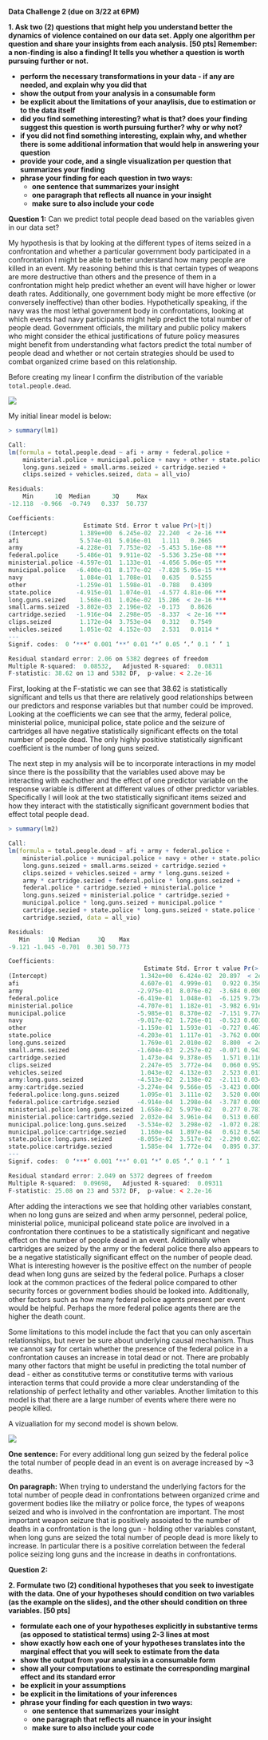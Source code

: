 **Data Challenge 2 (due on 3/22 at 6PM)**

**1. Ask two (2) questions that might help you understand better the dynamics of violence contained on our data set. 
Apply one algorithm per question and share your insights from each analysis. [50 pts] 
Remember: a non-finding is also a finding! It tells you whether a question is worth pursuing further or not.**
- **perform the necessary transformations in your data - if any are needed, and explain why you did that**
- **show the output from your analysis in a consumable form**
- **be explicit about the limitations of your anaylisis, due to estimation or to the data itself**
- **did you find something interesting? what is that? does your finding suggest this question is worth pursuing further? why or why not?**
- **if you did not find something interesting, explain why, and whether there is some additional information that would help in answering your question**
- **provide your code, and a single visualization per question that summarizes your finding**
- **phrase your finding for each question in two ways:**
  - **one sentence that summarizes your insight**
  - **one paragraph that reflects all nuance in your insight**
  - **make sure to also include your code**

**Question 1:** Can we predict total people dead based on the variables given in our data set?

My hypothesis is that by looking at the different types of items seized in a confrontation and whether a particular government body participated in a confrontation I might be able to better understand how many people are killed in an event.  My reasoning behind this is that certain types of weapons are more destructive than others and the presence of them in a confrontation might help predict whether an event will have higher or lower death rates. Additionally, one government body might be more effective (or conversely ineffective) than other bodies. Hypothetically speaking, if the navy was the most lethal government body in confrontations, looking at which events had navy participants might help predict the total number of people dead. Government officials, the military and public policy makers who might consider the ethical justifications of future policy measures might benefit from understanding what factors predict the total number of people dead and whether or not certain strategies should be used to combat organized crime based on this relationship. 

Before creating my linear I confirm the distribution of the variable ```total.people.dead```.

![](https://cloud.githubusercontent.com/assets/5368361/24215041/dcc2bc76-0f0d-11e7-9c01-6d4014257436.png)

My initial linear model is below:

```r
> summary(lm1)

Call:
lm(formula = total.people.dead ~ afi + army + federal.police + 
    ministerial.police + municipal.police + navy + other + state.police + 
    long.guns.seized + small.arms.seized + cartridge.sezied + 
    clips.seized + vehicles.seized, data = all_vio)

Residuals:
    Min      1Q  Median      3Q     Max 
-12.118  -0.966  -0.749   0.337  50.737 

Coefficients:
                     Estimate Std. Error t value Pr(>|t|)    
(Intercept)         1.389e+00  6.245e-02  22.240  < 2e-16 ***
afi                 5.574e-01  5.016e-01   1.111   0.2665    
army               -4.228e-01  7.753e-02  -5.453 5.16e-08 ***
federal.police     -5.486e-01  9.911e-02  -5.536 3.25e-08 ***
ministerial.police -4.597e-01  1.133e-01  -4.056 5.06e-05 ***
municipal.police   -6.400e-01  8.177e-02  -7.828 5.95e-15 ***
navy                1.084e-01  1.708e-01   0.635   0.5255    
other              -1.259e-01  1.598e-01  -0.788   0.4309    
state.police       -4.915e-01  1.074e-01  -4.577 4.81e-06 ***
long.guns.seized    1.568e-01  1.026e-02  15.286  < 2e-16 ***
small.arms.seized  -3.802e-03  2.196e-02  -0.173   0.8626    
cartridge.sezied   -1.916e-04  2.298e-05  -8.337  < 2e-16 ***
clips.seized        1.172e-04  3.753e-04   0.312   0.7549    
vehicles.seized     1.051e-02  4.152e-03   2.531   0.0114 *  
---
Signif. codes:  0 ‘***’ 0.001 ‘**’ 0.01 ‘*’ 0.05 ‘.’ 0.1 ‘ ’ 1

Residual standard error: 2.06 on 5382 degrees of freedom
Multiple R-squared:  0.08532,	Adjusted R-squared:  0.08311 
F-statistic: 38.62 on 13 and 5382 DF,  p-value: < 2.2e-16
```

First, looking at the F-statistic we can see that 38.62 is statistically significant and tells us that there are relatively good relationships between our predictors and response variables but that number could be improved. Looking at the coefficients we can see that the army, federal police, ministerial police, municipal police, state police and the seizure of cartridges all have negative statistically significant effects on the total number of people dead. The only highly positive statistically significant coefficient is the number of long guns seized. 


The next step in my analysis will be to incorporate interactions in my model since there is the possibility that the variables used above may be interacting with eachother and the effect of one predictor variable on the response variable is different at different values of  other predictor variables. Specifically I will look at the two statistically significant items seized and how they interact with the statistically significant government bodies that effect total people dead.

```r
> summary(lm2)

Call:
lm(formula = total.people.dead ~ afi + army + federal.police + 
    ministerial.police + municipal.police + navy + other + state.police + 
    long.guns.seized + small.arms.seized + cartridge.sezied + 
    clips.seized + vehicles.seized + army * long.guns.seized + 
    army * cartridge.sezied + federal.police * long.guns.seized + 
    federal.police * cartridge.sezied + ministerial.police * 
    long.guns.seized + ministerial.police * cartridge.sezied + 
    municipal.police * long.guns.seized + municipal.police * 
    cartridge.sezied + state.police * long.guns.seized + state.police * 
    cartridge.sezied, data = all_vio)

Residuals:
   Min     1Q Median     3Q    Max 
-9.121 -1.045 -0.701  0.301 50.773 

Coefficients:
                                      Estimate Std. Error t value Pr(>|t|)    
(Intercept)                          1.342e+00  6.424e-02  20.897  < 2e-16 ***
afi                                  4.607e-01  4.999e-01   0.922 0.356749    
army                                -2.975e-01  8.076e-02  -3.684 0.000232 ***
federal.police                      -6.419e-01  1.048e-01  -6.125 9.73e-10 ***
ministerial.police                  -4.707e-01  1.182e-01  -3.982 6.91e-05 ***
municipal.police                    -5.985e-01  8.370e-02  -7.151 9.77e-13 ***
navy                                -9.017e-02  1.726e-01  -0.523 0.601308    
other                               -1.159e-01  1.593e-01  -0.727 0.467102    
state.police                        -4.203e-01  1.117e-01  -3.762 0.000170 ***
long.guns.seized                     1.769e-01  2.010e-02   8.800  < 2e-16 ***
small.arms.seized                   -1.604e-03  2.257e-02  -0.071 0.943333    
cartridge.sezied                     1.473e-04  9.378e-05   1.571 0.116306    
clips.seized                         2.247e-05  3.772e-04   0.060 0.952505    
vehicles.seized                      1.043e-02  4.132e-03   2.523 0.011649 *  
army:long.guns.seized               -4.513e-02  2.138e-02  -2.111 0.034811 *  
army:cartridge.sezied               -3.274e-04  9.566e-05  -3.423 0.000624 ***
federal.police:long.guns.seized      1.095e-01  3.111e-02   3.520 0.000435 ***
federal.police:cartridge.sezied     -4.914e-04  1.298e-04  -3.787 0.000154 ***
ministerial.police:long.guns.seized  1.658e-02  5.979e-02   0.277 0.781609    
ministerial.police:cartridge.sezied  2.032e-04  3.961e-04   0.513 0.607997    
municipal.police:long.guns.seized   -3.534e-02  3.298e-02  -1.072 0.283945    
municipal.police:cartridge.sezied    1.160e-04  1.897e-04   0.612 0.540704    
state.police:long.guns.seized       -8.055e-02  3.517e-02  -2.290 0.022049 *  
state.police:cartridge.sezied        1.585e-04  1.772e-04   0.895 0.371054    
---
Signif. codes:  0 ‘***’ 0.001 ‘**’ 0.01 ‘*’ 0.05 ‘.’ 0.1 ‘ ’ 1

Residual standard error: 2.049 on 5372 degrees of freedom
Multiple R-squared:  0.09698,	Adjusted R-squared:  0.09311 
F-statistic: 25.08 on 23 and 5372 DF,  p-value: < 2.2e-16
``` 

After adding the interactions we see that holding other variables constant, when no long guns are seized and when army personnel, pederal police, ministerial police, municipal policeand state police are involved in a confrontation there continues to be a statistically significant and negative effect on the number of people dead in an event. Additionally when cartridges are seized by the army or the federal police there also appears to be a negative statistically significant effect on the number of people dead. What is interesting however is the positive effect on the number of people dead when long guns are seized by the federal police. Purhaps a closer look at the common practices of the federal police compared to other security forces or government bodies should be looked into. Additionally, other factors such as how many federal police agents present per event would be helpful. Perhaps the more federal police agents there are the higher the death count.  

Some limitations to this model include the fact that you can only ascertain relationships, but never be sure about underlying causal mechanism. Thus we cannot say for certain whether the presence of the federal police in a confrontation causes an increase in total dead or not. There are probably many other factors that might be useful in predicting the total number of dead - either as constitutive terms or constitutive terms with various interaction terms that could provide a more clear understanding of the relationship of perfect lethality and other variables. Another limitation to this model is that there are a large number of events where there were no people killed. 

A vizualiation for my second model is shown below.

![](https://cloud.githubusercontent.com/assets/5368361/24216223/cdf5c8e2-0f11-11e7-9c54-9541208553b9.png)

**One sentence:** For every additional long gun seized by the federal police the total number of people dead in an event is on average increased by ~3 deaths.

**On paragraph:** When trying to understand the underlying factors for the total number of people dead in confrontations between organized crime and goverment bodies like the miliatry or police force, the  types of weapons seized and who is involved in the confrontation are important. The most important weapon seizure that is positively assoiated to the number of deaths in a confrontation is the long gun -  holding other variables constant, when long guns are seized the total number of people dead is more likely to increase. In particular there is a positive correlation between the federal police seizing long guns and the increase in deaths in confrontations.  


**Question 2:**



**2. Formulate two (2) conditional hypotheses that you seek to investigate with the data. One of your hypotheses should 
condition on two variables (as the example on the slides), and the other should condition on three variables. [50 pts]**

- **formulate each one of your hypotheses explicitly in substantive terms (as opposed to statistical terms) using 2-3 lines at most**
- **show exactly how each one of your hypotheses translates into the marginal effect that you will seek to estimate from the data**
- **show the output from your analysis in a consumable form**
- **show all your computations to estimate the corresponding marginal effect and its standard error**
- **be explicit in your assumptions**
- **be explicit in the limitations of your inferences**
- **phrase your finding for each question in two ways:**
  - **one sentence that summarizes your insight**
  - **one paragraph that reflects all nuance in your insight**
  - **make sure to also include your code**
